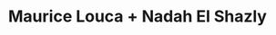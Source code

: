 ﻿---
layout: post
category: concert
title: Maurice Louca + Nadah El Shazly
artists: 
- Nadah El Shazly
place: 
- La Dynamo de Pantin
country: France
city: Pantin
---

